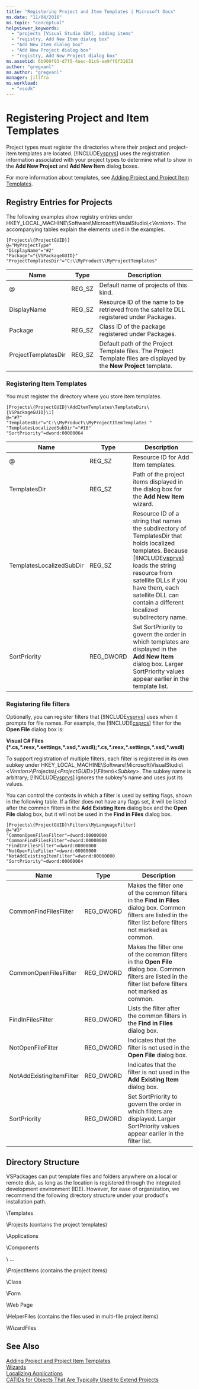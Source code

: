 ```yaml
---
title: "Registering Project and Item Templates | Microsoft Docs"
ms.date: "11/04/2016"
ms.topic: "conceptual"
helpviewer_keywords: 
  - "projects [Visual Studio SDK], adding items"
  - "registry, Add New Item dialog box"
  - "Add New Item dialog box"
  - "Add New Project dialog box"
  - "registry, Add New Project dialog box"
ms.assetid: 6b909f93-d7f5-4aec-81c6-ee9ff0f31638
author: "gregvanl"
ms.author: "gregvanl"
manager: jillfra
ms.workload: 
  - "vssdk"
---
```

# Registering Project and Item Templates
Project types must register the directories where their project and project-item templates are located. [!INCLUDE[vsprvs](../../code-quality/includes/vsprvs_md.md)] uses the registration information associated with your project types to determine what to show in the **Add New Project** and **Add New Item** dialog boxes.  

 For more information about templates, see [Adding Project and Project Item Templates](../../extensibility/internals/adding-project-and-project-item-templates.md).  

## Registry Entries for Projects  
 The following examples show registry entries under HKEY_LOCAL_MACHINE\Software\Microsoft\VisualStudio\\<*Version*>. The accompanying tables explain the elements used in the examples.  

```  
[Projects\{ProjectGUID}]  
@="MyProjectType"  
"DisplayName"="#2"  
"Package"="{VSPackageGUID}"  
"ProjectTemplatesDir"="C:\\MyProduct\\MyProjectTemplates"  
```  

|Name|Type|Description|  
|----------|----------|-----------------|  
|@|REG_SZ|Default name of projects of this kind.|  
|DisplayName|REG_SZ|Resource ID of the name to be retrieved from the satellite DLL registered under Packages.|  
|Package|REG_SZ|Class ID of the package registered under Packages.|  
|ProjectTemplatesDir|REG_SZ|Default path of the Project Template files. The Project Template files are displayed by the **New Project** template.|  

### Registering Item Templates  
 You must register the directory where you store item templates.  

```  
[Projects\{ProjectGUID}\AddItemTemplates\TemplateDirs\{VSPackageGUID}\1]  
@="#7"  
"TemplatesDir"="C:\\MyProduct\\MyProjectItemTemplates "  
"TemplatesLocalizedSubDir"="#10"  
"SortPriority"=dword:00000064  
```  


| Name | Type | Description |
|--------------------------|-----------| - |
| @ | REG_SZ | Resource ID for Add Item templates. |
| TemplatesDir | REG_SZ | Path of the project items displayed in the dialog box for the **Add New Item** wizard. |
| TemplatesLocalizedSubDir | REG_SZ | Resource ID of a string that names the subdirectory of TemplatesDir that holds localized templates. Because [!INCLUDE[vsprvs](../../code-quality/includes/vsprvs_md.md)] loads the string resource from satellite DLLs if you have them, each satellite DLL can contain a different localized subdirectory name. |
| SortPriority | REG_DWORD | Set SortPriority to govern the order in which templates are displayed in the **Add New Item** dialog box. Larger SortPriority values appear earlier in the template list. |

### Registering file filters  
 Optionally, you can register filters that [!INCLUDE[vsprvs](../../code-quality/includes/vsprvs_md.md)] uses when it prompts for file names. For example, the [!INCLUDE[csprcs](../../data-tools/includes/csprcs_md.md)] filter for the **Open File** dialog box is:  

 **Visual C# Files (\*.cs,\*.resx,\*.settings,\*.xsd,\*.wsdl);\*.cs,\*.resx,\*.settings,\*.xsd,\*.wsdl)**  

 To support registration of multiple filters, each filter is registered in its own subkey under HKEY_LOCAL_MACHINE\Software\Microsoft\VisualStudio\\<*Version*>\Projects\\{\<*ProjectGUID*>}\Filters\\<*Subkey*>. The subkey name is arbitrary; [!INCLUDE[vsprvs](../../code-quality/includes/vsprvs_md.md)] ignores the subkey's name and uses just its values.  

 You can control the contexts in which a filter is used by setting flags, shown in the following table. If a filter does not have any flags set, it will be listed after the common filters in the **Add Existing Item** dialog box and the **Open File** dialog box, but it will not be used in the **Find in Files** dialog box.  

```  
[Projects\{ProjectGUID}\Filters\MyLanguageFilter]  
@="#3"  
"CommonOpenFilesFilter"=dword:00000000  
"CommonFindFilesFilter"=dword:00000000  
"FindInFilesFilter"=dword:00000000  
"NotOpenFileFilter"=dword:00000000  
"NotAddExistingItemFilter"=dword:00000000  
"SortPriority"=dword:00000064  
```  

|Name|Type|Description|  
|----------|----------|-----------------|  
|CommonFindFilesFilter|REG_DWORD|Makes the filter one of the common filters in the **Find in Files** dialog box. Common filters are listed in the filter list before filters not marked as common.|  
|CommonOpenFilesFilter|REG_DWORD|Makes the filter one of the common filters in the **Open File** dialog box. Common filters are listed in the filter list before filters not marked as common.|  
|FindInFilesFilter|REG_DWORD|Lists the filter after the common filters in the **Find in Files** dialog box.|  
|NotOpenFileFilter|REG_DWORD|Indicates that the filter is not used in the **Open File** dialog box.|  
|NotAddExistingItemFilter|REG_DWORD|Indicates that the filter is not used in the **Add Existing Item** dialog box.|  
|SortPriority|REG_DWORD|Set SortPriority to govern the order in which filters are displayed. Larger SortPriority values appear earlier in the filter list.|  

## Directory Structure  
 VSPackages can put template files and folders anywhere on a local or remote disk, as long as the location is registered through the integrated development environment (IDE). However, for ease of organization, we recommend the following directory structure under your product's installation path.  

 \Templates  

 \Projects (contains the project templates)  

 \Applications  

 \Components  

 \ ...  

 \ProjectItems (contains the project items)  

 \Class  

 \Form  

 \Web Page  

 \HelperFiles (contains the files used in multi-file project items)  

 \WizardFiles  

## See Also  
 [Adding Project and Project Item Templates](../../extensibility/internals/adding-project-and-project-item-templates.md)   
 [Wizards](../../extensibility/internals/wizards.md)   
 [Localizing Applications](../../ide/localizing-applications.md)   
 [CATIDs for Objects That Are Typically Used to Extend Projects](../../extensibility/internals/catids-for-objects-that-are-typically-used-to-extend-projects.md)